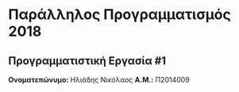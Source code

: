 # Παράλληλος Προγραμματισμός 2018
## Προγραμματιστική Εργασία #1

**Ονοματεπώνυμο:** Ηλιάδης Νικόλαος
**Α.Μ.:** Π2014009



